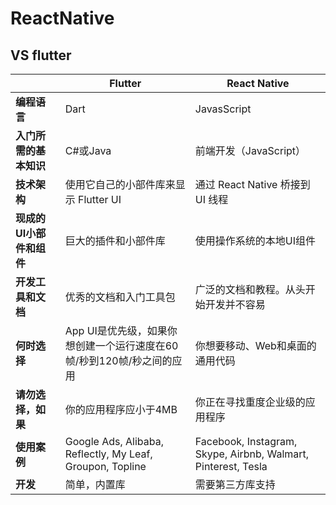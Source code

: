ReactNative
======

## VS flutter

|                          | Flutter                                                      | React Native                                                 |
| ------------------------ | ------------------------------------------------------------ | ------------------------------------------------------------ |
| **编程语言**             | Dart                                                         | JavasScript                                                  |
| **入门所需的基本知识**   | C#或Java                                                     | 前端开发（JavaScript）                                       |
| **技术架构**             | 使用它自己的小部件库来显示 Flutter UI                        | 通过 React Native 桥接到 UI 线程                             |
| **现成的UI小部件和组件** | 巨大的插件和小部件库                                         | 使用操作系统的本地UI组件                                     |
| **开发工具和文档**       | 优秀的文档和入门工具包                                       | 广泛的文档和教程。从头开始开发并不容易                       |
| **何时选择**             | App UI是优先级，如果你想创建一个运行速度在60帧/秒到120帧/秒之间的应用 | 你想要移动、Web和桌面的通用代码                              |
| **请勿选择，如果**       | 你的应用程序应小于4MB                                        | 你正在寻找重度企业级的应用程序                               |
| **使用案例**             | Google Ads, Alibaba, Reflectly, My Leaf, Groupon, Topline    | Facebook, Instagram, Skype, Airbnb, Walmart, Pinterest, Tesla |
| **开发**                 | 简单，内置库                                                 | 需要第三方库支持                                             |
